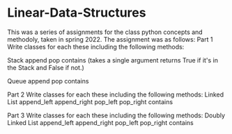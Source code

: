 # Linear-Data-Structures
This was a series of assignments for the class python concepts and methodoly, taken in spring 2022. The assignment was as follows:
Part 1
Write classes for each these including the following methods:

Stack
append
pop
contains (takes a single argument returns True if it's in the Stack and False if not.)

Queue
append
pop
contains

Part 2
Write classes for each these including the following methods:
Linked List
append_left
append_right
pop_left
pop_right
contains

Part 3
Write classes for each these including the following methods:
Doubly Linked List
append_left
append_right
pop_left
pop_right
contains
